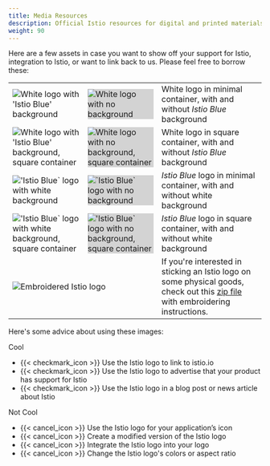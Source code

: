 ```yaml
---
title: Media Resources
description: Official Istio resources for digital and printed materials.
weight: 90
---
```


Here are a few assets in case you want to show off your support for Istio, integration to Istio, or want to link back to
us. Please feel free to borrow these:

<div class="media-resources">

<table>
  <tbody>
    <tr>
      <td class="logo"><img src="/img/istio-whitelogo-bluebackground-unframed.svg" alt="White logo with 'Istio Blue' background"></td>
      <td class="logo"><img style="background-color: lightgrey" src="/img/istio-whitelogo-nobackground-unframed.svg" alt="White logo with no background"></td>
      <td class="desc">White logo in minimal container, with and without <i>Istio Blue</i> background</td>
    </tr>
    <tr>
      <td class="logo"><img src="/img/istio-whitelogo-bluebackground-framed.svg" alt="White logo with 'Istio Blue' background, square container"></td>
      <td class="logo"><img style="background-color: lightgrey" src="/img/istio-whitelogo-nobackground-framed.svg" alt="White logo with no background, square container"></td>
      <td class="desc">White logo in square container, with and without <i>Istio Blue</i> background</td>
    </tr>
    <tr>
      <td class="logo"><img src="/img/istio-bluelogo-whitebackground-unframed.svg" alt="'Istio Blue` logo with white background"></td>
      <td class="logo"><img style="background-color: lightgrey" src="/img/istio-bluelogo-nobackground-unframed.svg" alt="`Istio Blue` logo with no background"></td>
      <td class="desc"><i>Istio Blue</i> logo in minimal container, with and without white background</td>
    </tr>
    <tr>
      <td class="logo"><img src="/img/istio-bluelogo-whitebackground-framed.svg" alt="'Istio Blue` logo with white background, square container"></td>
      <td class="logo"><img style="background-color: lightgrey" src="/img/istio-bluelogo-nobackground-framed.svg" alt="'Istio Blue` logo with no background, square container"></td>
      <td class="desc"><i>Istio Blue</i> logo in square container, with and without white background</td>
    </tr>
    <tr>
      <td class="logo" colspan="2"><img src="/img/istio-embroideredlogo.png" alt="Embroidered Istio logo"></td>
      <td class="desc">If you're interested in sticking an Istio logo on some physical goods, check out this <a href="/misc/embroidering_logo_instructions.zip">zip file</a> with embroidering instructions.</td>
    </tr>
  </tbody>
</table>

Here's some advice about using these images:

<div class="advice">
    <div class="panel">
        <div class="title">
            <div>
                <p>Cool</p>
            </div>
        </div>
        <div class="body">
            <ul>
                <li>{{< checkmark_icon >}} Use the Istio logo to link to istio.io</li>
                <li>{{< checkmark_icon >}} Use the Istio logo to advertise that your product has support for Istio</li>
                <li>{{< checkmark_icon >}} Use the Istio logo in a blog post or news article about Istio</li>
            </ul>
        </div>
    </div>
    <div class="panel">
        <div class="title">
            <div>
                <p>Not Cool</p>
            </div>
        </div>
        <div class="body">
            <ul>
                <li>{{< cancel_icon >}} Use the Istio logo for your application’s icon</li>
                <li>{{< cancel_icon >}} Create a modified version of the Istio logo</li>
                <li>{{< cancel_icon >}} Integrate the Istio logo into your logo</li>
                <li>{{< cancel_icon >}} Change the Istio logo's colors or aspect ratio</li>
            </ul>
        </div>
    </div>
</div>
</div>
